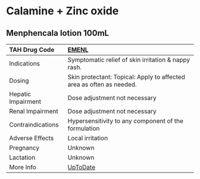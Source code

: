 # Calamine + Zinc oxide

## Menphencala lotion 100mL

| TAH Drug Code      | [EMENL](https://www.tahsda.org.tw/drugs/hissearch.php?drug_code=EMENL)               |
|:-------------------|:-------------------------------------------------------------------------------------|
| Indications        | Symptomatic relief of skin irritation & nappy rash.                                  |
| Dosing             | Skin protectant: Topical: Apply to affected area as often as needed.                 |
| Hepatic Impairment | Dose adjustment not necessary                                                        |
| Renal Impairment   | Dose adjustment not necessary                                                        |
| Contraindications  | Hypersensitivity to any component of the formulation                                 |
| Adverse Effects    | Local irritation                                                                     |
| Pregnancy          | Unknown                                                                              |
| Lactation          | Unknown                                                                              |
| More Info          | [UpToDate](https://www.uptodate.com/contents/calamine-+-zinc-oxide-drug-information) |

